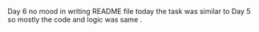 Day 6 no mood in writing README file today the task was similar to Day 5 so mostly the code and logic was same .